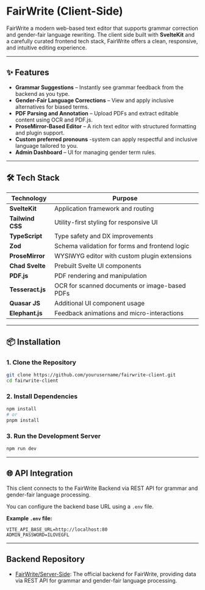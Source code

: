 # FairWrite (Client-Side)

FairWrite a modern web-based text editor that supports grammar correction and gender-fair language rewriting. The client side built with **SvelteKit** and a carefully curated frontend tech stack, FairWrite offers a clean, responsive, and intuitive editing experience.

---

## ✨ Features

- **Grammar Suggestions** – Instantly see grammar feedback from the backend as you type.
- **Gender-Fair Language Corrections** – View and apply inclusive alternatives for biased terms.
- **PDF Parsing and Annotation** – Upload PDFs and extract editable content using OCR and PDF.js.
- **ProseMirror-Based Editor** – A rich text editor with structured formatting and plugin support.
- **Custom preferred pronouns** -system can apply respectful and inclusive language tailored to you.
- **Admin Dashboard** – UI for managing gender term rules.

---

## 🛠️ Tech Stack

| Technology       | Purpose                                        |
| ---------------- | ---------------------------------------------- |
| **SvelteKit**    | Application framework and routing              |
| **Tailwind CSS** | Utility-first styling for responsive UI        |
| **TypeScript**   | Type safety and DX improvements                |
| **Zod**          | Schema validation for forms and frontend logic |
| **ProseMirror**  | WYSIWYG editor with custom plugin extensions   |
| **Chad Svelte**  | Prebuilt Svelte UI components                  |
| **PDF.js**       | PDF rendering and manipulation                 |
| **Tesseract.js** | OCR for scanned documents or image-based PDFs  |
| **Quasar JS**    | Additional UI component usage                  |
| **Elephant.js**  | Feedback animations and micro-interactions     |

---

## 📦 Installation

### 1. Clone the Repository

```bash
git clone https://github.com/yourusername/fairwrite-client.git
cd fairwrite-client
```

### 2. Install Dependencies

```bash
npm install
# or
pnpm install
```

### 3. Run the Development Server

```bash
npm run dev
```

---

## 🌐 API Integration

This client connects to the FairWrite Backend via REST API for grammar and gender-fair language processing.

You can configure the backend base URL using a `.env` file.

**Example `.env` file:**

```env
VITE_API_BASE_URL=http://localhost:80
ADMIN_PASSWORD=ILOVEGFL
```

---

## Backend Repository

- [FairWrite/Server-Side](https://github.com/Fair-Write/Server-Side.git): The official backend for FairWrite, providing data via REST API for grammar and gender-fair language processing.

